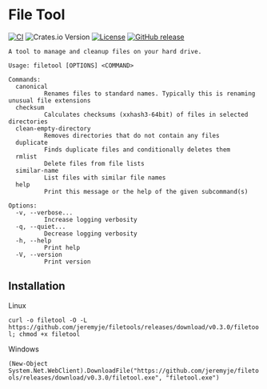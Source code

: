 # File Tool

[![CI](https://github.com/jeremyje/filetools/actions/workflows/ci.yaml/badge.svg)](https://github.com/jeremyje/filetools/actions/workflows/ci.yaml)
![Crates.io Version](https://img.shields.io/crates/v/filetool)
[![License](https://img.shields.io/badge/License-Apache%202.0-blue.svg)](https://github.com/jeremyje/filetools/blob/master/LICENSE)
[![GitHub release](https://img.shields.io/github/release-pre/jeremyje/filetools.svg)](https://github.com/jeremyje/filetools/releases)

```text
A tool to manage and cleanup files on your hard drive.

Usage: filetool [OPTIONS] <COMMAND>

Commands:
  canonical
          Renames files to standard names. Typically this is renaming unusual file extensions
  checksum
          Calculates checksums (xxhash3-64bit) of files in selected directories
  clean-empty-directory
          Removes directories that do not contain any files
  duplicate
          Finds duplicate files and conditionally deletes them
  rmlist
          Delete files from file lists
  similar-name
          List files with similar file names
  help
          Print this message or the help of the given subcommand(s)

Options:
  -v, --verbose...
          Increase logging verbosity
  -q, --quiet...
          Decrease logging verbosity
  -h, --help
          Print help
  -V, --version
          Print version
```

## Installation

Linux

`curl -o filetool -O -L https://github.com/jeremyje/filetools/releases/download/v0.3.0/filetool; chmod +x filetool`

Windows

`(New-Object System.Net.WebClient).DownloadFile("https://github.com/jeremyje/filetools/releases/download/v0.3.0/filetool.exe", "filetool.exe")`
